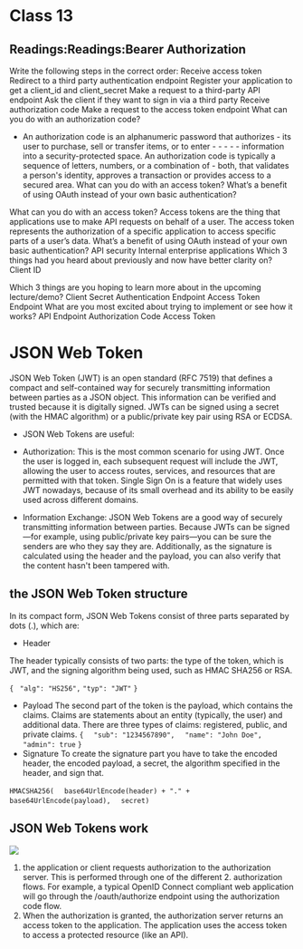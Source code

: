 # Class 13

## Readings:Readings:Bearer Authorization


Write the following steps in the correct order:
Receive access token
Redirect to a third party authentication endpoint
Register your application to get a client_id and client_secret
Make a request to a third-party API endpoint
Ask the client if they want to sign in via a third party
Receive authorization code
Make a request to the access token endpoint
What can you do with an authorization code?
- An authorization code is an alphanumeric password that authorizes - its user to purchase, sell or transfer items, or to enter - - - - - information into a security-protected space. An authorization code is typically a sequence of letters, numbers, or a combination of - both, that validates a person's identity, approves a transaction or provides access to a secured area.
What can you do with an access token?
What’s a benefit of using OAuth instead of your own basic authentication?

What can you do with an access token?
Access tokens are the thing that applications use to make API requests on behalf of a user. The access token represents the authorization of a specific application to access specific parts of a user’s data.
What’s a benefit of using OAuth instead of your own basic authentication?
API security
Internal enterprise applications
Which 3 things had you heard about previously and now have better clarity on?
Client ID

Which 3 things are you hoping to learn more about in the upcoming lecture/demo?
Client Secret
Authentication Endpoint
Access Token Endpoint
What are you most excited about trying to implement or see how it works?
API Endpoint
Authorization Code
Access Token


# JSON Web Token

JSON Web Token (JWT) is an open standard (RFC 7519) that defines a compact and self-contained way for securely transmitting information between parties as a JSON object. This information can be verified and trusted because it is digitally signed. JWTs can be signed using a secret (with the HMAC algorithm) or a public/private key pair using RSA or ECDSA.

- JSON Web Tokens are useful:

- Authorization: This is the most common scenario for using JWT. Once the user is logged in, each subsequent request will include the JWT, allowing the user to access routes, services, and resources that are permitted with that token. Single Sign On is a feature that widely uses JWT nowadays, because of its small overhead and its ability to be easily used across different domains.

- Information Exchange: JSON Web Tokens are a good way of securely transmitting information between parties. Because JWTs can be signed—for example, using public/private key pairs—you can be sure the senders are who they say they are. Additionally, as the signature is calculated using the header and the payload, you can also verify that the content hasn't been tampered with.


## the JSON Web Token structure

In its compact form, JSON Web Tokens consist of three parts separated by dots (.), which are:

- Header

The header typically consists of two parts: the type of the token, which is JWT, and the signing algorithm being used, such as HMAC SHA256 or RSA.

`{`
 ` "alg": "HS256",`
  `"typ": "JWT"`
`}`

- Payload
The second part of the token is the payload, which contains the claims. Claims are statements about an entity (typically, the user) and additional data. There are three types of claims: registered, public, and private claims.
`{`
`  "sub": "1234567890",`
`  "name": "John Doe",`
`  "admin": true`
`}`
- Signature
To create the signature part you have to take the encoded header, the encoded payload, a secret, the algorithm specified in the header, and sign that.

`HMACSHA256(`
`  base64UrlEncode(header) + "." +`
`  base64UrlEncode(payload),`
`  secret)`

## JSON Web Tokens work

![](https://cdn2.auth0.com/docs/media/articles/api-auth/client-credentials-grant.png)

1. the application or client requests authorization to the authorization server. This is performed through one of the different 2. authorization flows. For example, a typical OpenID Connect compliant web application will go through the /oauth/authorize endpoint using the authorization code flow.
3. When the authorization is granted, the authorization server returns an access token to the application.
The application uses the access token to access a protected resource (like an API).